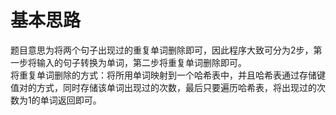 # 基本思路
题目意思为将两个句子出现过的重复单词删除即可，因此程序大致可分为2步，第一步将输入的句子转换为单词，第二步将重复单词删除即可。<br>
将重复单词删除的方式：将所用单词映射到一个哈希表中，并且哈希表通过存储键值对的方式，同时存储该单词出现过的次数，最后只要遍历哈希表，将出现过的次数为1的单词返回即可。
